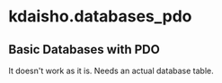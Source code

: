 # kdaisho.databases_pdo
## Basic Databases with PDO

It doesn't work as it is. Needs an actual database table.
